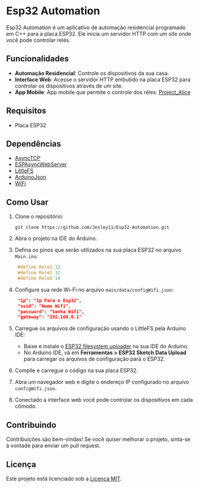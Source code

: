 # Esp32 Automation

Esp32 Automation é um aplicativo de automação residencial programado em C++ para a placa ESP32. Ele inicia um servidor HTTP com um site onde você pode controlar relés.

## Funcionalidades

- **Automação Residencial**: Controle os dispositivos da sua casa.
- **Interface Web**: Acesse o servidor HTTP embutido na placa ESP32 para controlar os dispositivos através de um site.
- **App Mobile**: App mobile que permite o controle dos réles: [Project_Alice](https://github.com/Jesley11/Project_Alice)

## Requisitos

- Placa ESP32

## Dependências

- [AsyncTCP](https://github.com/me-no-dev/AsyncTCP)
- [ESPAsyncWebServer](https://github.com/me-no-dev/ESPAsyncWebServer)
- [LittleFS](https://arduino-esp8266.readthedocs.io/en/latest/filesystem.html#uploading-files-to-file-system)
- [ArduinoJson](https://arduinojson.org/)
- [WiFi](https://www.arduino.cc/en/Reference/WiFi)

## Como Usar

1. Clone o repositório:

   ```
   git clone https://github.com/Jesley11/Esp32-Automation.git
   ```

2. Abra o projeto na IDE do Arduino.

3. Defina os pinos que serão utilizados na sua placa ESP32 no arquivo `Main.ino`:

   ```cpp
    #define Rele1 13
    #define Rele2 12
    #define Rele3 14
   ```

4. Configure sua rede Wi-Fi no arquivo `main/data/configWifi.json`:

   ```json
    "ip": "Ip Para o Esp32",
    "ssid": "Nome Wifi",
    "password": "Senha Wifi",
    "gateway": "192.168.0.1"
   ```

5. Carregue os arquivos de configuração usando o LittleFS pela Arduino IDE:

   - Baixe e instale o [ESP32 filesystem uploader](https://github.com/me-no-dev/arduino-esp32fs-plugin) na sua IDE do Arduino.
   - No Arduino IDE, vá em **Ferramentas > ESP32 Sketch Data Upload** para carregar os arquivos de configuração para o ESP32.
   

6. Compile e carregue o código na sua placa ESP32.

7. Abra um navegador web e digite o endereço IP configurado no arquivo `configWifi.json`.

8. Conectado a interface web você pode controlar os dispositivos em cada cômodo.

## Contribuindo

Contribuições são bem-vindas! Se você quiser melhorar o projeto, sinta-se à vontade para enviar um pull request.

## Licença

Este projeto está licenciado sob a [Licença MIT](LICENSE).
